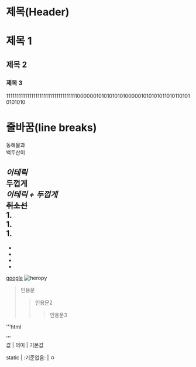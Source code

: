# 제목(Header)

# 제목 1
## 제목 2
### 제목 3


1111111111111111111111111111111111000000101010101010000010101010110101101010101010

# 줄바꿈(line breaks) 

동해물과  
백두산이  

_이테릭_  
**두껍게**  
**_이테릭 + 두껍게_**  
~~취소선~~  
1.  
1.  
1.  
-
-
-
-
-
[google](https://google.com)
![heropy](https://naver.png)
>인용문
>>인용문2
>>>인용문3  

'''html
  
 
'''  
값 | 의미 | 기본값   
 
static | :기준없음: |  ㅇ
